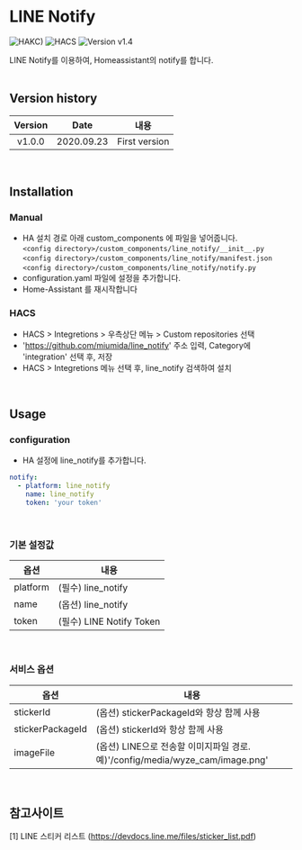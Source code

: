 # LINE Notify
![HAKC)][hakc-shield]
![HACS][hacs-shield]
![Version v1.4][version-shield]

LINE Notify를 이용하여, Homeassistant의 notify를 합니다.<br>
<br>

## Version history
| Version | Date        | 내용              |
| :-----: | :---------: | ----------------------- |
| v1.0.0  | 2020.09.23  | First version  |

<br>

## Installation
### Manual
- HA 설치 경로 아래 custom_components 에 파일을 넣어줍니다.<br>
  `<config directory>/custom_components/line_notify/__init__.py`<br>
  `<config directory>/custom_components/line_notify/manifest.json`<br>
  `<config directory>/custom_components/line_notify/notify.py`<br>
- configuration.yaml 파일에 설정을 추가합니다.<br>
- Home-Assistant 를 재시작합니다<br>
### HACS
- HACS > Integretions > 우측상단 메뉴 > Custom repositories 선택
- 'https://github.com/miumida/line_notify' 주소 입력, Category에 'integration' 선택 후, 저장
- HACS > Integretions 메뉴 선택 후, line_notify 검색하여 설치

<br>

## Usage
### configuration
- HA 설정에 line_notify를 추가합니다.<br>
```yaml
notify:
  - platform: line_notify
    name: line_notify
    token: 'your token'
```

<br>

### 기본 설정값

|옵션|내용|
|--|--|
|platform| (필수) line_notify  |
|name| (옵션) line_notify |
|token| (필수) LINE Notify Token |

<br>

### 서비스 옵션
|옵션|내용|
|--|--|
|stickerId| (옵션) stickerPackageId와 항상 함께 사용  |
|stickerPackageId| (옵션) stickerId와 항상 함께 사용 |
|imageFile| (옵션) LINE으로 전송할 이미지파일 경로. 예)'/config/media/wyze_cam/image.png' |

<br>

## 참고사이트
[1] LINE 스티커 리스트 (<https://devdocs.line.me/files/sticker_list.pdf>)<br>


[version-shield]: https://img.shields.io/badge/version-v1.0.0-orange.svg
[hakc-shield]: https://img.shields.io/badge/HAKC-Enjoy-blue.svg
[hacs-shield]: https://img.shields.io/badge/HACS-Custom-red.svg
